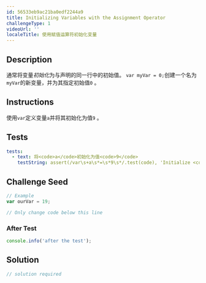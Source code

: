```yaml
---
id: 56533eb9ac21ba0edf2244a9
title: Initializing Variables with the Assignment Operator
challengeType: 1
videoUrl: ''
localeTitle: 使用赋值运算符初始化变量
---
```


## Description
<section id="description">通常将变量<dfn>初始化</dfn>为与声明的同一行中的初始值。 <code>var myVar = 0;</code>创建一个名为<code>myVar</code>的新变量，并为其指定初始值<code>0</code> 。 </section>

## Instructions
<section id="instructions">使用<code>var</code>定义变量<code>a</code>并将其初始化为值<code>9</code> 。 </section>

## Tests
<section id='tests'>

```yml
tests:
  - text: 将<code>a</code>初始化为值<code>9</code>
    testString: assert(/var\s+a\s*=\s*9\s*/.test(code), 'Initialize <code>a</code> to a value of <code>9</code>');

```

</section>

## Challenge Seed
<section id='challengeSeed'>

<div id='js-seed'>

```js
// Example
var ourVar = 19;

// Only change code below this line

```

</div>


### After Test
<div id='js-teardown'>

```js
console.info('after the test');
```

</div>

</section>

## Solution
<section id='solution'>

```js
// solution required
```
</section>
